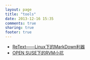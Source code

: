```yaml
---
layout: page
title: "tools"
date: 2013-12-16 15:35
comments: true
sharing: true
footer: true
---
```

* [ReText——Linux下的MarkDown利器](/blog/2013/12/06/retext/)
* [OPEN SUSE下的RVM小坑](/blog/2013/12/16/rvm-on-open-suse/)
